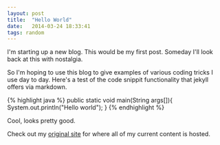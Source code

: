 ```yaml
---
layout: post
title:  "Hello World"
date:   2014-03-24 18:33:41
tags: random
---
```


I'm starting up a new blog. This would be my first post. Someday I'll look back at this with nostalgia.

So I'm hoping to use this blog to give examples of various coding tricks I use day to day. Here's a test of the code snippit functionality that jekyll offers via markdown.

{% highlight java %}
public static void main(String args[]){
	System.out.println("Hello world");
}
{% endhighlight %}

Cool, looks pretty good.

Check out my [original site][ryantabora] for where all of my current content is hosted.

[ryantabora]: http://ryantabora.com
